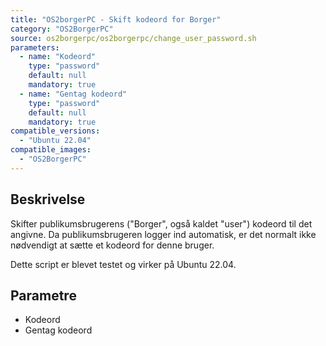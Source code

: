 ```yaml
---
title: "OS2borgerPC - Skift kodeord for Borger"
category: "OS2BorgerPC"
source: os2borgerpc/os2borgerpc/change_user_password.sh
parameters:
  - name: "Kodeord"
    type: "password"
    default: null
    mandatory: true
  - name: "Gentag kodeord"
    type: "password"
    default: null
    mandatory: true
compatible_versions:
  - "Ubuntu 22.04"
compatible_images:
  - "OS2BorgerPC"
---
```


## Beskrivelse
Skifter publikumsbrugerens ("Borger", også kaldet "user") kodeord til det angivne.
Da publikumsbrugeren logger ind automatisk, er det normalt ikke nødvendigt at sætte et kodeord for denne bruger.

Dette script er blevet testet og virker på Ubuntu 22.04.

## Parametre
- Kodeord
- Gentag kodeord

